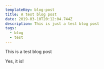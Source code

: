 ```yaml
---
templateKey: blog-post
title: A test blog post
date: 2019-03-10T20:12:04.744Z
description: This is just a test blog post
tags:
  - blog
  - test
---
```

This is a test blog post

Yes, it is!
